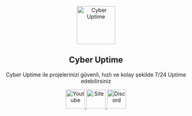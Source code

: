 <p align="center">
 <img width="100px" src="https://cdn.discordapp.com/attachments/1128394278272499948/1268988642924167330/Background.png?ex=66ae6d45&is=66ad1bc5&hm=d1be0125e4d78bf212e3e1741f0e2ee0eb8873dae0d05bb852a8a4bfc59a6841&" align="center" href="https://github.com/CyberUptime/CyberUptime" alt="Cyber Uptime" />
 <h2 align="center">Cyber Uptime</h2>
 <p align="center">Cyber Uptime ile projelerinizi güvenli, hızlı ve kolay şekilde 7/24 Uptime edebilirsiniz</p>
</p>
  <p align="center">
    <a href="https://www.youtube.com/@CyberUptime">
      <img width="50px" alt="Youtube" src="https://cdn.discordapp.com/attachments/1128394278272499948/1220996639087525958/Background_1.png?ex=662ca83b&is=661a333b&hm=b48cd9fda4cddcd9d2bd9f47025390c00c00e6a85a0cda3f5bec0f5a7cf0a626&" />
    </a>
    <a href="https://www.cyberuptime.fast-page.org">
      <img width="50px" alt="Site" src="https://cdn.discordapp.com/attachments/1128394278272499948/1220996638638604318/Background_3.png?ex=662ca83b&is=661a333b&hm=e161a542e2b48eaec3fcb3957a5a5f28b60b66f553fcad1fccff31722eef6b83&" />
    </a>
<a href="https://discord.gg/Yq2bESWSRm">
      <img width="50px" alt="Discord" src="https://cdn.discordapp.com/attachments/1128394278272499948/1220996638861037618/Background_2.png?ex=662ca83b&is=661a333b&hm=7f3c48ccb14ffbe57915ce8a33805c8f05d9c54bd7dbfca7cde75113c2b35b26&" />
    </a>
